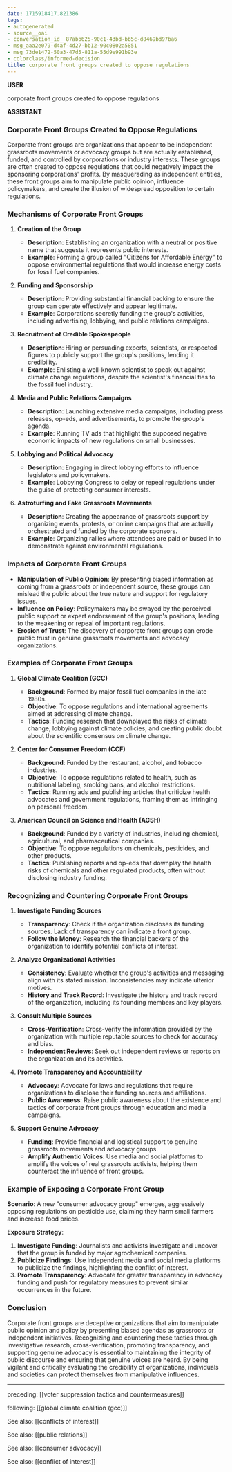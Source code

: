 ```yaml
---
date: 1715918417.821386
tags:
- autogenerated
- source__oai
- conversation_id__87abb625-90c1-43bd-bb5c-d8469bd97ba6
- msg_aaa2e079-d4af-4d27-bb12-90c0802a5851
- msg_73de1472-50a3-47d5-811a-55d9e991b93e
- colorclass/informed-decision
title: corporate front groups created to oppose regulations
---
```


**USER**

corporate front groups created to oppose regulations


**ASSISTANT**

### Corporate Front Groups Created to Oppose Regulations

Corporate front groups are organizations that appear to be independent grassroots movements or advocacy groups but are actually established, funded, and controlled by corporations or industry interests. These groups are often created to oppose regulations that could negatively impact the sponsoring corporations' profits. By masquerading as independent entities, these front groups aim to manipulate public opinion, influence policymakers, and create the illusion of widespread opposition to certain regulations.

### Mechanisms of Corporate Front Groups

1. **Creation of the Group**
   - **Description**: Establishing an organization with a neutral or positive name that suggests it represents public interests.
   - **Example**: Forming a group called "Citizens for Affordable Energy" to oppose environmental regulations that would increase energy costs for fossil fuel companies.

2. **Funding and Sponsorship**
   - **Description**: Providing substantial financial backing to ensure the group can operate effectively and appear legitimate.
   - **Example**: Corporations secretly funding the group's activities, including advertising, lobbying, and public relations campaigns.

3. **Recruitment of Credible Spokespeople**
   - **Description**: Hiring or persuading experts, scientists, or respected figures to publicly support the group's positions, lending it credibility.
   - **Example**: Enlisting a well-known scientist to speak out against climate change regulations, despite the scientist's financial ties to the fossil fuel industry.

4. **Media and Public Relations Campaigns**
   - **Description**: Launching extensive media campaigns, including press releases, op-eds, and advertisements, to promote the group's agenda.
   - **Example**: Running TV ads that highlight the supposed negative economic impacts of new regulations on small businesses.

5. **Lobbying and Political Advocacy**
   - **Description**: Engaging in direct lobbying efforts to influence legislators and policymakers.
   - **Example**: Lobbying Congress to delay or repeal regulations under the guise of protecting consumer interests.

6. **Astroturfing and Fake Grassroots Movements**
   - **Description**: Creating the appearance of grassroots support by organizing events, protests, or online campaigns that are actually orchestrated and funded by the corporate sponsors.
   - **Example**: Organizing rallies where attendees are paid or bused in to demonstrate against environmental regulations.

### Impacts of Corporate Front Groups

- **Manipulation of Public Opinion**: By presenting biased information as coming from a grassroots or independent source, these groups can mislead the public about the true nature and support for regulatory issues.
- **Influence on Policy**: Policymakers may be swayed by the perceived public support or expert endorsement of the group's positions, leading to the weakening or repeal of important regulations.
- **Erosion of Trust**: The discovery of corporate front groups can erode public trust in genuine grassroots movements and advocacy organizations.

### Examples of Corporate Front Groups

1. **Global Climate Coalition (GCC)**
   - **Background**: Formed by major fossil fuel companies in the late 1980s.
   - **Objective**: To oppose regulations and international agreements aimed at addressing climate change.
   - **Tactics**: Funding research that downplayed the risks of climate change, lobbying against climate policies, and creating public doubt about the scientific consensus on climate change.

2. **Center for Consumer Freedom (CCF)**
   - **Background**: Funded by the restaurant, alcohol, and tobacco industries.
   - **Objective**: To oppose regulations related to health, such as nutritional labeling, smoking bans, and alcohol restrictions.
   - **Tactics**: Running ads and publishing articles that criticize health advocates and government regulations, framing them as infringing on personal freedom.

3. **American Council on Science and Health (ACSH)**
   - **Background**: Funded by a variety of industries, including chemical, agricultural, and pharmaceutical companies.
   - **Objective**: To oppose regulations on chemicals, pesticides, and other products.
   - **Tactics**: Publishing reports and op-eds that downplay the health risks of chemicals and other regulated products, often without disclosing industry funding.

### Recognizing and Countering Corporate Front Groups

1. **Investigate Funding Sources**
   - **Transparency**: Check if the organization discloses its funding sources. Lack of transparency can indicate a front group.
   - **Follow the Money**: Research the financial backers of the organization to identify potential conflicts of interest.

2. **Analyze Organizational Activities**
   - **Consistency**: Evaluate whether the group's activities and messaging align with its stated mission. Inconsistencies may indicate ulterior motives.
   - **History and Track Record**: Investigate the history and track record of the organization, including its founding members and key players.

3. **Consult Multiple Sources**
   - **Cross-Verification**: Cross-verify the information provided by the organization with multiple reputable sources to check for accuracy and bias.
   - **Independent Reviews**: Seek out independent reviews or reports on the organization and its activities.

4. **Promote Transparency and Accountability**
   - **Advocacy**: Advocate for laws and regulations that require organizations to disclose their funding sources and affiliations.
   - **Public Awareness**: Raise public awareness about the existence and tactics of corporate front groups through education and media campaigns.

5. **Support Genuine Advocacy**
   - **Funding**: Provide financial and logistical support to genuine grassroots movements and advocacy groups.
   - **Amplify Authentic Voices**: Use media and social platforms to amplify the voices of real grassroots activists, helping them counteract the influence of front groups.

### Example of Exposing a Corporate Front Group

**Scenario**: A new "consumer advocacy group" emerges, aggressively opposing regulations on pesticide use, claiming they harm small farmers and increase food prices.

**Exposure Strategy**:
1. **Investigate Funding**: Journalists and activists investigate and uncover that the group is funded by major agrochemical companies.
2. **Publicize Findings**: Use independent media and social media platforms to publicize the findings, highlighting the conflict of interest.
3. **Promote Transparency**: Advocate for greater transparency in advocacy funding and push for regulatory measures to prevent similar occurrences in the future.

### Conclusion

Corporate front groups are deceptive organizations that aim to manipulate public opinion and policy by presenting biased agendas as grassroots or independent initiatives. Recognizing and countering these tactics through investigative research, cross-verification, promoting transparency, and supporting genuine advocacy is essential to maintaining the integrity of public discourse and ensuring that genuine voices are heard. By being vigilant and critically evaluating the credibility of organizations, individuals and societies can protect themselves from manipulative influences.


---

preceding: [[voter suppression tactics and countermeasures]]  


following: [[global climate coalition (gcc)]]

See also: [[conflicts of interest]]


See also: [[public relations]]


See also: [[consumer advocacy]]


See also: [[conflict of interest]]
